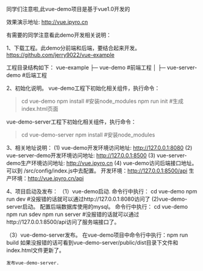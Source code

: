 同学们注意啦,此vue-demo项目是基于vue1.0开发的

效果演示地址: http://vue.ipyro.cn

有需要的同学注意看此demo开发相关说明：

1、下载工程。此demo分前端和后端，要结合起来开发。
https://github.com/jerry9022/vue-example

工程目录结构如下：
vue-example
            ├─ vue-demo  #前端工程
            │
            ├─ vue-server-demo #后端工程

2、初始化说明。
vue-demo工程下初始化相关组件，执行命令：
> cd vue-demo
> npm install #安装node_modules
> npm run init  #生成index.html页面

vue-demo-server工程下初始化相关组件，执行命令：
> cd vue-demo-server
> npm install #安装node_modules

3、相关地址说明：
(1) vue-demo开发环境访问地址: http://127.0.0.1:8080
(2) vue-server-demo开发环境访问地址: http://127.0.0.1:8500
(3) vue-server-demo生产环境访问地址: http://vue.ipyro.cn
(4) vue-demo访问后端接口地址。
    可以到 /src/config/index.js中去配置。
    开发环境：http://127.0.0.1:8500/api
    生产环境：http://vue.ipyro.cn/api

4、项目启动及发布：
（1）vue-demo启动.
    命令行中执行：
     cd vue-demo
     npm run dev #没报错的话就可以通过http://127.0.0.1:8080访问了
 (2)vue-demo-server启动。
    配置后端数据库使用的mysql。
    命令行中执行：
    cd vue-demo
    npm run sdev
    npm run server
    #没报错的话就可以通过http://127.0.0.1:8500/api访问了服务端接口了。


（3）vue-demo-server发布。
    在vue-demo项目中命令行中执行：npm run build
    如果没报错的话可看到vue-demo-server/public/dist目录下文件和index.html文件更新了。

    发布vue-demo-server.
